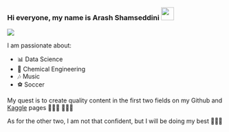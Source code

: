 ### Hi everyone, my name is Arash Shamseddini <img src="https://raw.githubusercontent.com/MartinHeinz/MartinHeinz/master/wave.gif" width="30px">

<img align="center" src="https://github-readme-stats.vercel.app/api/<tip-langs>/?username=<USERNAME>&theme=<THEME_NAME>" />



I am passionate about:

- 📊 Data Science
- 📐 Chemical Engineering
- 🎶 Music
- ⚽ Soccer

My quest is to create quality content in the first two fields on my Github and [Kaggle](https://www.kaggle.com/arashshamseddini) pages 💪💪💪 🚀🚀🚀

As for the other two, I am not that confident, but I will be doing my best 🤞🤞🤞
